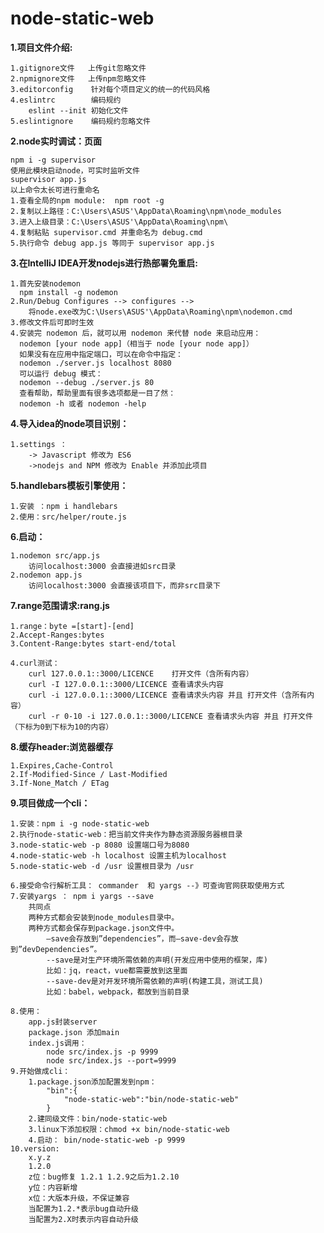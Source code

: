 # node-static-web

**1.项目文件介绍:**

    1.gitignore文件   上传git忽略文件
    2.npmignore文件   上传npm忽略文件
    3.editorconfig    针对每个项目定义的统一的代码风格 
    4.eslintrc        编码规约
        eslint --init 初始化文件 
    5.eslintignore    编码规约忽略文件
    
**2.node实时调试：页面**

    npm i -g supervisor
    使用此模块启动node，可实时监听文件
    supervisor app.js
    以上命令太长可进行重命名
    1.查看全局的npm module:  npm root -g 
    2.复制以上路径：C:\Users\ASUS'\AppData\Roaming\npm\node_modules
    3.进入上级目录：C:\Users\ASUS'\AppData\Roaming\npm\
    4.复制粘贴 supervisor.cmd 并重命名为 debug.cmd
    5.执行命令 debug app.js 等同于 supervisor app.js
    
**3.在IntelliJ IDEA开发nodejs进行热部署免重启:**

    1.首先安装nodemon
      npm install -g nodemon
    2.Run/Debug Configures --> configures -->
        将node.exe改为C:\Users\ASUS'\AppData\Roaming\npm\nodemon.cmd
    3.修改文件后可即时生效
    4.安装完 nodemon 后，就可以用 nodemon 来代替 node 来启动应用：
      nodemon [your node app]（相当于 node [your node app]）
      如果没有在应用中指定端口，可以在命令中指定：
      nodemon ./server.js localhost 8080
      可以运行 debug 模式：
      nodemon --debug ./server.js 80
      查看帮助，帮助里面有很多选项都是一目了然：
      nodemon -h 或者 nodemon -help
    
**4.导入idea的node项目识别：**
    
    1.settings ：
        -> Javascript 修改为 ES6
        ->nodejs and NPM 修改为 Enable 并添加此项目  
        
**5.handlebars模板引擎使用：**
    
    1.安装 ：npm i handlebars
    2.使用：src/helper/route.js
    
**6.启动：**

    1.nodemon src/app.js 
        访问localhost:3000 会直接进如src目录
    2.nodemon app.js 
        访问localhost:3000 会直接该项目下，而非src目录下
        
**7.range范围请求:rang.js**

    1.range：byte =[start]-[end]
    2.Accept-Ranges:bytes
    3.Content-Range:bytes start-end/total
    
    4.curl测试：
        curl 127.0.0.1::3000/LICENCE    打开文件（含所有内容）
        curl -I 127.0.0.1::3000/LICENCE 查看请求头内容
        curl -i 127.0.0.1::3000/LICENCE 查看请求头内容 并且 打开文件（含所有内容）
        curl -r 0-10 -i 127.0.0.1::3000/LICENCE 查看请求头内容 并且 打开文件（下标为0到下标为10的内容）

**8.缓存header:浏览器缓存**

    1.Expires,Cache-Control
    2.If-Modified-Since / Last-Modified
    3.If-None_Match / ETag
    
**9.项目做成一个cli：**

    1.安装：npm i -g node-static-web
    2.执行node-static-web：把当前文件夹作为静态资源服务器根目录 
    3.node-static-web -p 8080 设置端口号为8080
    4.node-static-web -h localhost 设置主机为localhost
    5.node-static-web -d /usr 设置根目录为 /usr
    
    6.接受命令行解析工具： commander  和 yargs --》可查询官网获取使用方式
    7.安装yargs ： npm i yargs --save
        共同点
        两种方式都会安装到node_modules目录中。
        两种方式都会保存到package.json文件中。
            –save会存放到”dependencies”，而–save-dev会存放到”devDependencies”。 
            --save是对生产环境所需依赖的声明(开发应用中使用的框架，库) 
            比如：jq，react，vue都需要放到这里面 
            --save-dev是对开发环境所需依赖的声明(构建工具，测试工具) 
            比如：babel，webpack，都放到当前目录
            
    8.使用：
        app.js封装server
        package.json 添加main
        index.js调用：
            node src/index.js -p 9999
            node src/index.js --port=9999
    9.开始做成cli：
        1.package.json添加配置发到npm：
            "bin":{
                "node-static-web":"bin/node-static-web"
            }
        2.建同级文件：bin/node-static-web
        3.linux下添加权限：chmod +x bin/node-static-web
        4.启动： bin/node-static-web -p 9999
    10.version:
        x.y.z
        1.2.0
        z位：bug修复 1.2.1 1.2.9之后为1.2.10
        y位：内容新增
        x位：大版本升级，不保证兼容
        当配置为1.2.*表示bug自动升级
        当配置为2.X时表示内容自动升级